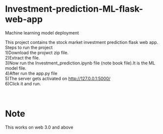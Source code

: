 # Investment-prediction-ML-flask-web-app
Machine learning model deployment

This project contains the stock market investment prediction flask web app. <br>
Steps to run the project <br>
1)Download the projwct zip file. <br>
2)Extract the file. <br>
3)Now run the Investment_prediction.ipynb file (note book file).It is the ML model file. <br>
4)After run the app.py file <br>
5)The server gets activated on http://127.0.0.1:5000/ <br>
6)Click it and run. <br>
<br>
<br>
<h1>Note</h1>
<p>This works on web 3.0 and above</p>




